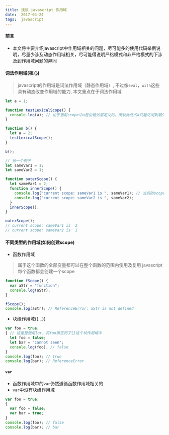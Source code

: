 ```yaml
---
title: 浅谈 javascript 作用域
date:  2017-04-24
tags:  javascript
---
```


#### 前言
- 本文将主要介绍javascript中作用域相关的问题，尽可能多的使用代码举例说明，尽量少涉及动态作用域相关，尽可能得说明严格模式和非严格模式的下涉及到作用域问题的异同

#### 词法作用域(核心)
> javascript的作用域是词法作用域（静态作用域）, 不过像`eval`，`with`这些具有动态改变作用域的能力, 本文重点在于词法作用域

```javascript
let a = 1;

function testLexicalScope() {
  console.log(a); // 由于当前scope中a是由最外层定义的，所以此处的a只能访问到最外层的a
}

function b() {
  let a = 2;
  testLexicalScope();
}

b();

// 另一个例子
let sameVar1 = 1;
let sameVar2 = 1;

function outerScope() {
  let sameVar1 = 2;
  function innerScope() {
    console.log("current scope: sameVar1 is ", sameVar1); // 当前的scope中最近的sameVar1值是2
    console.log("current scope: sameVar2 is ", sameVar2);
  }
  innerScope();
}

outerScope();
// current scope: sameVar1 is  2
// current scope: sameVar2 is  1
```
#### 不同类型的作用域(如何创建scope)
- 函数作用域
> 属于这个函数的全部变量都可以在整个函数的范围内使用及复用
> javascript 每个函数都会创建一个scope

```javascript
function fScope() {
  var aStr = "function";
  console.log(aStr);
}

fScope();
console.log(aStr); // ReferenceError: aStr is not defined
```

- 块级作用域({...})

```javascript
var foo = true;
{ // 这里是使用let，将foo绑定到了{}这个块作用域中
  let foo = false;
  let bar = "cannot seen";
  console.log(foo); // false
}
console.log(foo); // true
console.log(bar); // ReferenceError
```

#### `var`
- 函数作用域中的`var`仍然遵循函数作用域相关的
- `var`中没有块级作用域

```javascript
var foo = true;
{
  var foo = false;
  var bar = true;
}
console.log(foo); // false
console.log(bar); // bar
```
